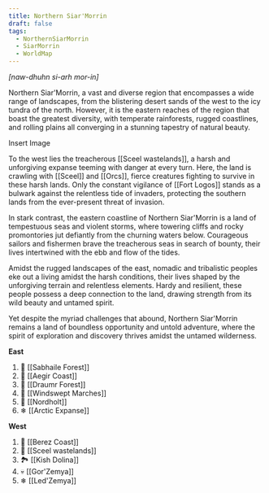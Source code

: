 ```yaml
---
title: Northern Siar'Morrin
draft: false
tags:
  - NorthernSiarMorrin
  - SiarMorrin
  - WorldMap
---
```

*[naw-dhuhn si-arh mor-in]*

Northern Siar'Morrin, a vast and diverse region that encompasses a wide range of landscapes, from the blistering desert sands of the west to the icy tundra of the north. However, it is the eastern reaches of the region that boast the greatest diversity, with temperate rainforests, rugged coastlines, and rolling plains all converging in a stunning tapestry of natural beauty.

Insert Image

To the west lies the treacherous [[Sceel wastelands]], a harsh and unforgiving expanse teeming with danger at every turn. Here, the land is crawling with [[Sceel]] and [[Orcs]], fierce creatures fighting to survive in these harsh lands. Only the constant vigilance of [[Fort Logos]] stands as a bulwark against the relentless tide of invaders, protecting the southern lands from the ever-present threat of invasion.

In stark contrast, the eastern coastline of Northern Siar'Morrin is a land of tempestuous seas and violent storms, where towering cliffs and rocky promontories jut defiantly from the churning waters below. Courageous sailors and fishermen brave the treacherous seas in search of bounty, their lives intertwined with the ebb and flow of the tides.

Amidst the rugged landscapes of the east, nomadic and tribalistic peoples eke out a living amidst the harsh conditions, their lives shaped by the unforgiving terrain and relentless elements. Hardy and resilient, these people possess a deep connection to the land, drawing strength from its wild beauty and untamed spirit.

Yet despite the myriad challenges that abound, Northern Siar'Morrin remains a land of boundless opportunity and untold adventure, where the spirit of exploration and discovery thrives amidst the untamed wilderness.

**East**
1. 🌲 [[Sabhaile Forest]] 
2. 🌊 [[Aegir Coast]] 
3. 🌳 [[Draumr Forest]] 
4. 🍃 [[Windswept Marches]] 
5. 🍂 [[Nordholt]] 
6. ❄ [[Arctic Expanse]] 

**West**
1. 🌅 [[Berez Coast]] 
2. 🌵 [[Sceel wastelands]]
3. 🏞 [[Kish Dolina]] 
4. 💀 [[Gor'Zemya]] 
5. ❄ [[Led'Zemya]] 